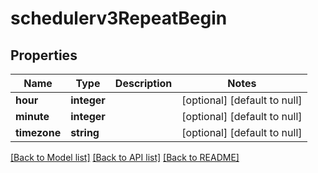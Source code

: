 # schedulerv3RepeatBegin

## Properties
Name | Type | Description | Notes
------------ | ------------- | ------------- | -------------
**hour** | **integer** |  | [optional] [default to null]
**minute** | **integer** |  | [optional] [default to null]
**timezone** | **string** |  | [optional] [default to null]

[[Back to Model list]](../README.md#documentation-for-models) [[Back to API list]](../README.md#documentation-for-api-endpoints) [[Back to README]](../README.md)



